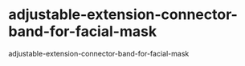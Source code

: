 # adjustable-extension-connector-band-for-facial-mask
adjustable-extension-connector-band-for-facial-mask
